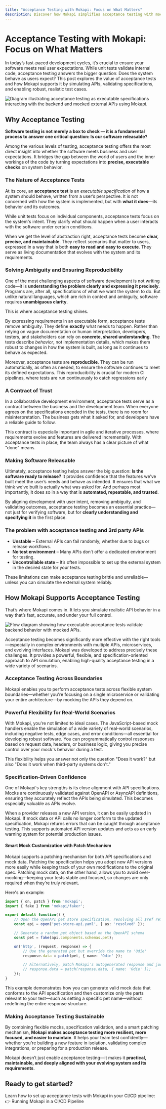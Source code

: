 ```yaml
---
title: "Acceptance Testing with Mokapi: Focus on What Matters"
description: Discover how Mokapi simplifies acceptance testing with mock APIs for REST or Kafka. Stay aligned with specs, handle edge cases, and test with confidence.
---
```


# Acceptance Testing with Mokapi: Focus on What Matters

In today’s fast-paced development cycles, it’s crucial to ensure your software meets real user
expectations. While unit tests validate internal code, acceptance testing answers the bigger question:
Does the system behave as users expect? This post explores the value of acceptance tests and
how Mokapi supports it by simulating APIs, validating specifications, and enabling robust,
realistic test cases.


<img src="/acceptance-testing.png" alt="Diagram illustrating acceptance testing as executable specifications interacting with the backend and mocked external APIs using Mokapi.">

## Why Acceptance Testing

**Software testing is not merely a box to check — it is a fundamental process to answer one critical question: Is our software releasable?**

Among the various levels of testing, acceptance testing offers the most direct insight into whether the software meets business and user expectations. It bridges the gap between the world of users and the inner workings of the code by turning expectations into **precise, executable checks** on system behavior.

### The Nature of Acceptance Tests

At its core, an **acceptance test** is an *executable specification* of how a system should behave, written from a user’s perspective. It is not concerned with how the system is implemented, but with **what it does**—its behavior and its outcomes.

While unit tests focus on individual components, acceptance tests focus on the system's intent. They clarify what should happen when a user interacts with the software under certain conditions.

When we get the level of abstraction right, acceptance tests become **clear, precise, and maintainable**. They reflect scenarios that matter to users, expressed in a way that is both **easy to read and easy to execute**. They serve as living documentation that evolves with the system and its requirements.

### Solving Ambiguity and Ensuring Reproducibility

One of the most challenging aspects of software development is not writing code—it is **understanding the problem clearly and expressing it precisely**. Programs are, after all, specifications of what we want the system to do. But unlike natural languages, which are rich in context and ambiguity, software requires **unambiguous clarity**.

This is where acceptance testing shines.

By expressing requirements in an executable form, acceptance tests remove ambiguity. They define **exactly** what needs to happen. Rather than relying on vague documentation or human interpretation, developers, testers, and stakeholders can rely on **concrete, shared understanding**. The tests describe *behavior*, not implementation details, which makes them robust to changes in how the system is built, as long as it continues to behave as expected.

Moreover, acceptance tests are **reproducible**. They can be run automatically, as often as needed, to ensure the software continues to meet its defined expectations. This reproducibility is crucial for modern CI pipelines, where tests are run continuously to catch regressions early

### A Contract of Trust

In a collaborative development environment, acceptance tests serve as a contract between the business and the development team. When everyone agrees on the specifications encoded in the tests, there is no room for misinterpretation. The business gets what it asked for, and developers have a reliable guide to follow.

This contract is especially important in agile and iterative processes, where requirements evolve and features are delivered incrementally. With acceptance tests in place, the team always has a clear picture of what "done" means.

### Making Software Releasable

Ultimately, acceptance testing helps answer the big question: **Is the software ready to release?** It provides confidence that the features we’ve built meet the user’s needs and behave as intended. It ensures that what we think we’ve built is actually what was asked for. And perhaps most importantly, it does so in a way that is **automated, repeatable, and trusted**.

By aligning development with user intent, removing ambiguity, and validating outcomes, acceptance testing becomes an essential practice—not just for verifying software, but for **clearly understanding and specifying it** in the first place.

### The problem with acceptance testing and 3rd party APIs

- **Unstable** – External APIs can fail randomly, whether due to bugs or release workflows.
- **No test environment** – Many APIs don’t offer a dedicated environment for testing.
- **Uncontrollable state** – It’s often impossible to set up the external system in the desired state for your tests.

These limitations can make acceptance testing brittle and unreliable—unless you can simulate the external system reliably.
## How Mokapi Supports Acceptance Testing

That’s where Mokapi comes in. It lets you simulate realistic API behavior in a way that’s fast, accurate, and under your full control.

<img src="/acceptance-testing-mokapi.png" alt="Flow diagram showing how executable acceptance tests validate backend behavior with mocked APIs.">

Acceptance testing becomes significantly more effective with the right tools—especially in complex environments with multiple APIs, microservices, and evolving interfaces. Mokapi was developed to address precisely these challenges. It provides a powerful, flexible, and specification-oriented approach to API simulation, enabling high-quality acceptance testing in a wide variety of scenarios.

### Acceptance Testing Across Boundaries

Mokapi enables you to perform acceptance tests across flexible system boundaries—whether you're focusing on a single microservice or validating your entire architecture—by mocking the APIs they depend on.

### Powerful Flexibility for Real-World Scenarios

With Mokapi, you're not limited to ideal cases. The JavaScript-based mock handlers enable the simulation of a wide variety of real-world scenarios, including negative tests, edge cases, and error conditions—all essential for developing robust software. You can programmatically control responses based on request data, headers, or business logic, giving you precise control over your mock's behavior during a test.

This flexibility helps you answer not only the question "Does it work?" but also "Does it work when third-party systems don't."

### Specification-Driven Confidence

One of Mokapi's key strengths is its close alignment with API specifications. Mocks are continuously validated against OpenAPI or AsyncAPI definitions, ensuring they accurately reflect the APIs being simulated. This becomes especially valuable as APIs evolve.

When a provider releases a new API version, it can be easily updated in Mokapi. If mock data or API calls no longer conform to the updated specification, Mokapi returns errors that can be caught through acceptance testing. This supports automated API version updates and acts as an early warning system for potential production issues.

#### Smart Mock Customization with Patch Mechanism

Mokapi supports a patching mechanism for both API specifications and mock data. Patching the specification helps you adopt new API versions more easily while keeping track of your own modifications to the original spec. Patching mock data, on the other hand, allows you to avoid over-mocking—keeping your tests stable and focused, so changes are only required when they’re truly relevant.

Here's an example:

```typescript
import { on, patch } from 'mokapi';
import { fake } from 'mokapi/faker';

export default function() {
    // Open the OpenAPI pet store specification, resolving all $ref references
    const api = open('pet-store-api.yaml', { as: 'resolved' });

    // Generate a random pet object based on the OpenAPI schema
    const pet = fake(api.components.schemas.pet);

    on('http', (request, response) => {
        // Use the generated pet but override the name to 'Odie'
        response.data = patch(pet, { name: 'Odie' });

        // Alternatively, patch Mokapi's autogenerated response and just set the name
        // response.data = patch(response.data, { name: 'Odie' });
    });
}
```

This example demonstrates how you can generate valid mock data that conforms to the API specification and then customize only the parts relevant to your test—such as setting a specific pet name—without redefining the entire response structure.

### Making Acceptance Testing Sustainable

By combining flexible mocks, specification validation, and a smart patching mechanism, **Mokapi makes acceptance testing more resilient, more focused, and easier to maintain**. It helps your team test confidently—whether you're building a new feature in isolation, validating complex integrations, or preparing for a production release.

Mokapi doesn’t just enable acceptance testing—it makes it **practical, maintainable, and deeply aligned with your evolving system and its requirements**.

## Ready to get started?

Learn how to set up acceptance tests with Mokapi in your CI/CD pipeline:
👉 Running Mokapi in a CI/CD Pipeline